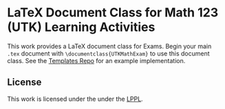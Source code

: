 # LaTeX Document Class for Math 123 (UTK) Learning Activities

This work provides a LaTeX document class for Exams. Begin your main `.tex` document with `\documentclass{UTKMathExam}` to use this document class. See the [Templates Repo](https://github.com/Ameneyro-Research-and-Software/UTKMath-Templates 'LaTeX Templates for Math Assignments') for an example implementation.

## License
This work is licensed under the under the [LPPL](https://www.latex-project.org/lppl.txt).
